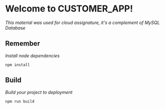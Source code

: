 # Welcome to CUSTOMER_APP!
_This material was used for cloud assignature, it's a complement of MySQL Database_

## Remember
_Install node dependencies_
```
npm install
```

## Build
_Build your project to deployment_
```
npm run build
```